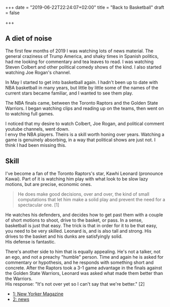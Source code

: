 +++
date = "2019-06-22T22:24:07+02:00"
title = "Back to Basketball"
draft = false

+++

## A diet of noise

The first few months of 2019 I was watching lots of news material. The general
craziness of Trump America, and shaky times in Spanish politics, had me looking for
commentary and tea leaves to read. I was watching Steven Colbert and other
political comedy shows of the kind. I also started watching Joe Rogan's channel.

In May I started to get into basketball again. I hadn't been up to date
with NBA basketball in many years, but little by little some of the names of the current
stars became familiar, and I wanted to see them play.

The NBA finals came, between the Toronto Raptors and the Golden State Warriors.
I began watching clips and reading up on the teams, then went on to watching full games.

I noticed that my desire to watch Colbert, Joe Rogan, and political comment youtube
channels, went down.\
I envy the NBA players. Theirs is a skill worth honing over years.
Watching a game is genuinely absorbing, in a way that political shows are
just not. I think I had been missing this.

## Skill

I've become a fan of the Toronto Raptors's star, Kawhi Leonard (pronounce Kawai).
Part of it is watching him play with what look to be slow lazy motions,
but are precise, economic ones.

> He does make good decisions, over and over, the kind of small computations that
> let him make a solid play and prevent the need for a spectacular one. [1]

He watches his defenders, and decides how to get past them with a couple of short motions
to shoot, drive to the basket, or pass. In a sense, basketball is just that easy. The trick
is that in order for it to be that easy, you need to be very skilled. Leonard is, and is also
tall and strong. His drives to the basket and his dunks are satisfyingly solid.\
His defense is fantastic.

There's another side to him that is equally appealing. He's not a talker, not an ego,
and not a preachy "humble" person. Time and again he is
asked for commentary or hypothesis, and he responds with something short and concrete.
After the Raptors took a 3-1 game advantage in the finals against the Golden State Warriors,
Leonard was asked what made them better than the Warriors.\
His response: "It's not over yet so I can't say that we're better." [2]

* [1: New Yorker Magazine](https://www.newyorker.com/sports/sporting-scene/the-exquisite-physics-of-kawhi-leonard-and-the-gravity-of-the-nba-finals)
* [2: news](https://streamable.com/5cgbx)
